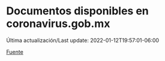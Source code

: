 # Documentos disponibles en coronavirus.gob.mx

Última actualización/Last update: 2022-01-12T19:57:01-06:00

 [Fuente](https://coronavirus.gob.mx/)
